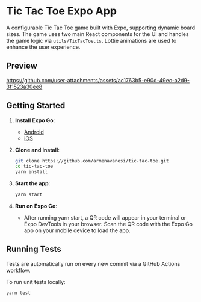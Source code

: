 # Tic Tac Toe Expo App

A configurable Tic Tac Toe game built with Expo, supporting dynamic board sizes. The game uses two main React components for the UI and handles the game logic via `utils/TicTacToe.ts`. Lottie animations are used to enhance the user experience.

## Preview

https://github.com/user-attachments/assets/ac1763b5-e90d-49ec-a2d9-3f1523a30ee8


## Getting Started

1. **Install Expo Go**: 
   - [Android](https://play.google.com/store/apps/details?id=host.exp.exponent&hl=en&gl=US)
   - [iOS](https://apps.apple.com/us/app/expo-go/id982107779)

2. **Clone and Install**:
   ```bash
   git clone https://github.com/armenavanesi/tic-tac-toe.git
   cd tic-tac-toe
   yarn install
3. **Start the app**:
   ```bash
   yarn start
4. **Run on Expo Go**:
   - After running yarn start, a QR code will appear in your terminal or Expo DevTools in your browser.
Scan the QR code with the Expo Go app on your mobile device to load the app.


## Running Tests
Tests are automatically run on every new commit via a GitHub Actions workflow.

To run unit tests locally:
```bash
yarn test
